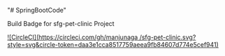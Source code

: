 "# SpringBootCode" 

Build Badge for sfg-pet-clinic Project

[![CircleCI](https://circleci.com/gh/manjunaga /sfg-pet-clinic.svg?style=svg&circle-token=daa3e1cca8517759aeea9fb84607d774e5cef941)](https://app.circleci.com/pipelines/github/manjunaga/sfg-pet-clinic)

